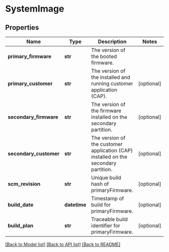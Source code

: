 # SystemImage

## Properties
Name | Type | Description | Notes
------------ | ------------- | ------------- | -------------
**primary_firmware** | **str** | The version of the booted firmware. | 
**primary_customer** | **str** | The version of the installed and running customer application (CAP). | [optional] 
**secondary_firmware** | **str** | The version of the firmware installed on the secondary partition. | [optional] 
**secondary_customer** | **str** | The version of the customer application (CAP) installed on the secondary partition. | [optional] 
**scm_revision** | **str** | Unique build hash of primaryFirmware. | [optional] 
**build_date** | **datetime** | Timestamp of build for primaryFirmware. | [optional] 
**build_plan** | **str** | Traceable build identifier for primaryFirmware. | [optional] 

[[Back to Model list]](../README.md#documentation-for-models) [[Back to API list]](../README.md#documentation-for-api-endpoints) [[Back to README]](../README.md)


